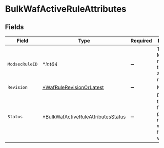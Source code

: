 # BulkWafActiveRuleAttributes


## Fields

| Field                                                                                          | Type                                                                                           | Required                                                                                       | Description                                                                                    |
| ---------------------------------------------------------------------------------------------- | ---------------------------------------------------------------------------------------------- | ---------------------------------------------------------------------------------------------- | ---------------------------------------------------------------------------------------------- |
| `ModsecRuleID`                                                                                 | **int64*                                                                                       | :heavy_minus_sign:                                                                             | The ModSecurity rule ID of the associated rule revision.                                       |
| `Revision`                                                                                     | [*WafRuleRevisionOrLatest](../../models/shared/wafrulerevisionorlatest.md)                     | :heavy_minus_sign:                                                                             | N/A                                                                                            |
| `Status`                                                                                       | [*BulkWafActiveRuleAttributesStatus](../../models/shared/bulkwafactiveruleattributesstatus.md) | :heavy_minus_sign:                                                                             | Describes the behavior for the particular rule revision within this firewall version.          |